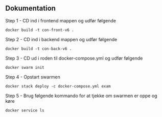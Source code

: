 ## Dokumentation

Step 1 - CD ind i frontend mappen og udfør følgende

    docker build -t con-front-v6 .

Step 2 - CD ind i backend mappen og udfør følgende

    docker build -t con-back-v6 .

Step 3 - CD ud i roden til docker-compose.yml og udfør følgende

    docker swarm init

 Step 4 - Opstart swarmen

    docker stack deploy -c docker-compose.yml exam

 Step 5 - Brug følgende kommando for at tjekke om swarmen er oppe og køre

    docker service ls